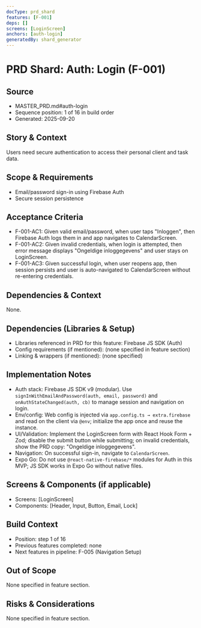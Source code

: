 ```yaml
---
docType: prd_shard
features: [F-001]
deps: []
screens: [LoginScreen]
anchors: [auth-login]
generatedBy: shard_generator
---
```


# PRD Shard: Auth: Login (F-001)

## Source
- MASTER_PRD.md#auth-login
- Sequence position: 1 of 16 in build order
- Generated: 2025-09-20

## Story & Context
Users need secure authentication to access their personal client and task data.

## Scope & Requirements
- Email/password sign-in using Firebase Auth
- Secure session persistence

## Acceptance Criteria
- F-001-AC1: Given valid email/password, when user taps "Inloggen", then Firebase Auth logs them in and app navigates to CalendarScreen.
- F-001-AC2: Given invalid credentials, when login is attempted, then error message displays "Ongeldige inloggegevens" and user stays on LoginScreen.
- F-001-AC3: Given successful login, when user reopens app, then session persists and user is auto-navigated to CalendarScreen without re-entering credentials.

## Dependencies & Context
None.

## Dependencies (Libraries & Setup)
- Libraries referenced in PRD for this feature: Firebase JS SDK (Auth)
- Config requirements (if mentioned): (none specified in feature section)
- Linking & wrappers (if mentioned): (none specified)

## Implementation Notes
- Auth stack: Firebase JS SDK v9 (modular). Use `signInWithEmailAndPassword(auth, email, password)` and `onAuthStateChanged(auth, cb)` to manage session and navigation on login.
- Env/config: Web config is injected via `app.config.ts → extra.firebase` and read on the client via `@env`; initialize the app once and reuse the instance.
- UI/Validation: Implement the LoginScreen form with React Hook Form + Zod; disable the submit button while submitting; on invalid credentials, show the PRD copy: "Ongeldige inloggegevens".
- Navigation: On successful sign-in, navigate to `CalendarScreen`.
- Expo Go: Do not use `@react-native-firebase/*` modules for Auth in this MVP; JS SDK works in Expo Go without native files.

## Screens & Components (if applicable)
- Screens: [LoginScreen]
- Components: [Header, Input, Button, Email, Lock]

## Build Context
- Position: step 1 of 16
- Previous features completed: none
- Next features in pipeline: F-005 (Navigation Setup)

## Out of Scope
None specified in feature section.

## Risks & Considerations
None specified in feature section.



